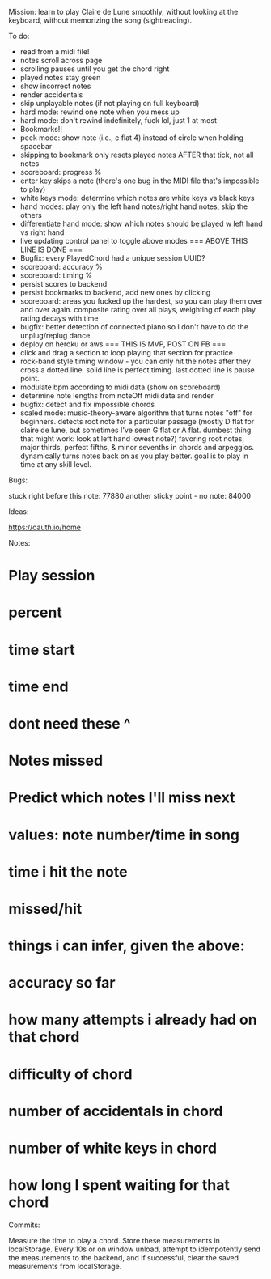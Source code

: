 Mission: learn to play Claire de Lune smoothly, without looking at the keyboard, without memorizing the song (sightreading).

To do:
- read from a midi file!
- notes scroll across page
- scrolling pauses until you get the chord right
- played notes stay green
- show incorrect notes
- render accidentals
- skip unplayable notes (if not playing on full keyboard)
- hard mode: rewind one note when you mess up
- hard mode: don't rewind indefinitely, fuck lol, just 1 at most
- Bookmarks!!
- peek mode: show note (i.e., e flat 4) instead of circle when holding spacebar
- skipping to bookmark only resets played notes AFTER that tick, not all notes
- scoreboard: progress %
- enter key skips a note (there's one bug in the MIDI file that's impossible to play)
- white keys mode: determine which notes are white keys vs black keys
- hand modes: play only the left hand notes/right hand notes, skip the others
- differentiate hand mode: show which notes should be played w left hand vs right hand
- live updating control panel to toggle above modes
=== ABOVE THIS LINE IS DONE ===
- Bugfix: every PlayedChord had a unique session UUID?
- scoreboard: accuracy %
- scoreboard: timing %
- persist scores to backend
- persist bookmarks to backend, add new ones by clicking
- scoreboard: areas you fucked up the hardest, so you can play them over and over again. composite rating over all plays, weighting of each play rating decays with time
- bugfix: better detection of connected piano so I don't have to do the unplug/replug dance
- deploy on heroku or aws
=== THIS IS MVP, POST ON FB ===
- click and drag a section to loop playing that section for practice
- rock-band style timing window - you can only hit the notes after they cross a dotted line. solid line is perfect timing. last dotted line is pause point.
- modulate bpm according to midi data (show on scoreboard)
- determine note lengths from noteOff midi data and render
- bugfix: detect and fix impossible chords
- scaled mode: music-theory-aware algorithm that turns notes "off" for beginners. detects root note for a particular passage (mostly D flat for claire de lune, but sometimes I've seen G flat or A flat. dumbest thing that might work: look at left hand lowest note?) favoring root notes, major thirds, perfect fifths, & minor sevenths in chords and arpeggios. dynamically turns notes back on as you play better. goal is to play in time at any skill level.


Bugs:

stuck right before this note: 77880
another sticky point - no note: 84000


Ideas:

https://oauth.io/home


Notes:

# Play session
# percent
# time start
# time end
# dont need these ^

# Notes missed

# Predict which notes I'll miss next
# values: note number/time in song
# time i hit the note
# missed/hit

# things i can infer, given the above:
# accuracy so far
# how many attempts i already had on that chord
# difficulty of chord
# number of accidentals in chord
# number of white keys in chord
# how long I spent waiting for that chord


Commits:

Measure the time to play a chord. Store these measurements in localStorage. Every 10s or on window unload, attempt to idempotently send the measurements to the backend, and if successful, clear the saved measurements from localStorage.